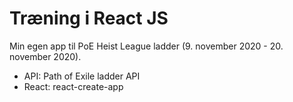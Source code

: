 # Træning i React JS

Min egen app til PoE Heist League ladder (9. november 2020 - 20. november 2020).

-   API: Path of Exile ladder API
-   React: react-create-app
